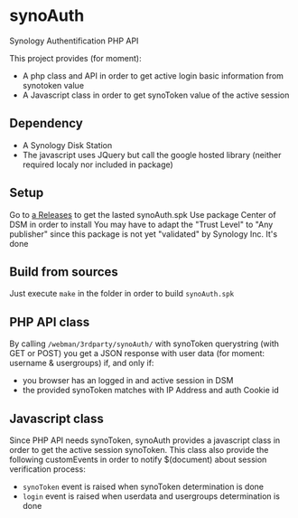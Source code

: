 # synoAuth
Synology Authentification PHP API

This project provides (for moment):
- A php class and API in order to get active login basic information from synotoken value
- A Javascript class in order to get synoToken value of the active session

## Dependency
- A Synology Disk Station
- The javascript uses JQuery but call the google hosted library (neither required localy nor included in package) 

## Setup
Go to [a Releases](https://github.com/kavod/synoAuth/releases) to get the lasted synoAuth.spk
Use package Center of DSM in order to install
You may have to adapt the "Trust Level" to "Any publisher" since this package is not yet "validated" by Synology Inc.
It's done

## Build from sources
Just execute ```make``` in the folder in order to build ```synoAuth.spk```

## PHP API class
By calling ```/webman/3rdparty/synoAuth/``` with synoToken querystring (with GET or POST) you get a JSON response with user data (for moment: username & usergroups) if, and only if:
- you browser has an logged in and active session in DSM
- the provided synoToken matches with IP Address and auth Cookie id
 
## Javascript class
Since PHP API needs synoToken, synoAuth provides a javascript class in order to get the active session synoToken.
This class also provide the following customEvents in order to notify $(document) about session verification process:
- ```synoToken``` event is raised when synoToken determination is done
- ```login``` event is raised when userdata and usergroups determination is done
